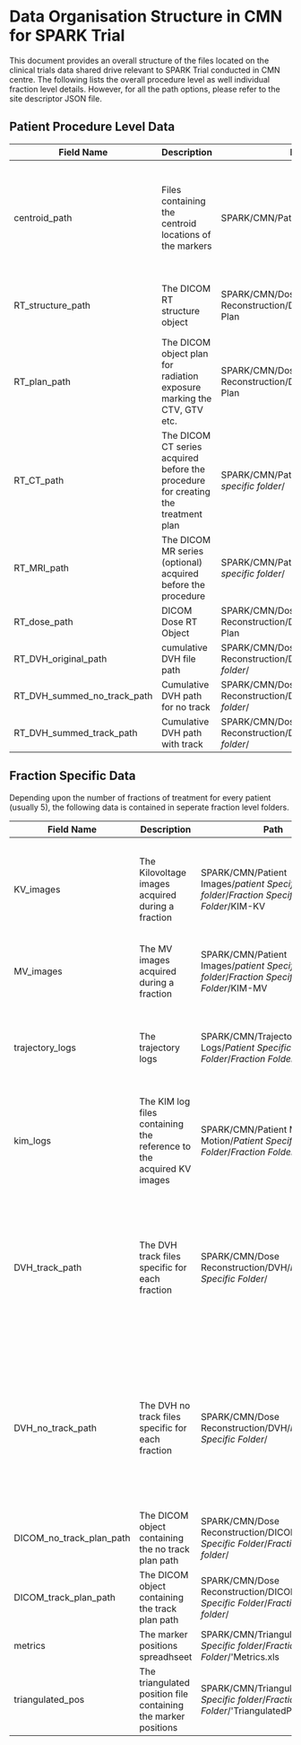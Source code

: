 # Data Organisation Structure in CMN for SPARK Trial

This document provides an overall structure of the files located on the clinical trials data shared drive relevant to SPARK Trial conducted in CMN centre. The following lists the overall procedure level as well individual fraction level details. However, for all the path options, please refer to the site descriptor JSON file.

## Patient Procedure Level Data

| Field Name | Description | Path | Remarks |
| --- | --- | --- | --- |
| centroid_path | Files containing the centroid locations of the markers | SPARK/CMN/Patient Files | This path contains one folder per patient, which contains a text filecontaining the centroid locations |
| RT_structure_path | The DICOM RT structure object | SPARK/CMN/Dose Reconstruction/Dose/_Patient_/Original Plan | The file name typically starts with the letters RS | 
| RT_plan_path | The DICOM object plan for radiation exposure marking the CTV, GTV etc. | SPARK/CMN/Dose Reconstruction/Dose/_Patient_/Original Plan |  |
| RT_CT_path | The DICOM CT series acquired before the procedure for creating the treatment plan | SPARK/CMN/Patient Plans/_Patient specific folder_/ | |
| RT_MRI_path | The DICOM MR series (optional) acquired  before the procedure | SPARK/CMN/Patient Plans/_Patient specific folder_/ | |
| RT_dose_path | DICOM Dose RT Object | SPARK/CMN/Dose Reconstruction/Dose/_Patient_/Original Plan | |
| RT_DVH_original_path | cumulative DVH file path  | SPARK/CMN/Dose Reconstruction/DVH/_Patient specific folder_/ | |
| RT_DVH_summed_no_track_path | Cumulative DVH path for no track | SPARK/CMN/Dose Reconstruction/DVH/_Patient specific folder_/ | |
| RT_DVH_summed_track_path | Cumulative DVH path with track | SPARK/CMN/Dose Reconstruction/DVH/_Patient specific folder_/ | |

## Fraction Specific Data

Depending upon the number of fractions of treatment for every patient (usually 5), the following data is contained in seperate fraction level folders.

| Field Name | Description | Path | Remarks |
| --- | --- | --- | --- |
| KV_images | The Kilovoltage images acquired during a fraction | SPARK/CMN/Patient Images/_patient Specific folder_/_Fraction Specific Folder_/KIM-KV | The path is a folder containing a number of KV images (usually in tiff format) |
| MV_images | The MV images acquired during a fraction | SPARK/CMN/Patient Images/_patient Specific folder_/_Fraction Specific Folder_/KIM-MV | |
| trajectory_logs | The trajectory logs | SPARK/CMN/Trajectory Logs/_Patient Specific Folder_/_Fraction Folder_/ | The path contains multiple files under each fraction folder |
| kim_logs | The KIM log files containing the reference to the acquired KV images | SPARK/CMN/Patient Measured Motion/_Patient Specific Folder_/_Fraction Folder_/ | |
| DVH_track_path | The DVH track files specific for each fraction | SPARK/CMN/Dose Reconstruction/DVH/_Patient Specific Folder_/ | The patient specific folder contains all the fraction level DVH files named according to the fraction number |
| DVH_no_track_path | The DVH no track files specific for each fraction | SPARK/CMN/Dose Reconstruction/DVH/_Patient Specific Folder_/ | The patient specific folder contains all the fraction level DVH files named according to the fractio number |
| DICOM_no_track_plan_path | The DICOM object containing the no track plan path | SPARK/CMN/Dose Reconstruction/DICOM/_Patient Specific Folder_/_Fraction Specific folder_/ | |
| DICOM_track_plan_path | The DICOM object containing the track plan path | SPARK/CMN/Dose Reconstruction/DICOM/_Patient Specific Folder_/_Fraction Specific folder_/ | |
| metrics | The marker positions spreadhseet | SPARK/CMN/Triangulation/_Patient Specific folder_/_Fraction Specific Folder_/'Metrics.xls | |
| triangulated_pos | The triangulated position file containing the marker positions | SPARK/CMN/Triangulation/_Patient Specific folder_/_Fraction Specific Folder_/'TriangulatedPositions.xls | These are CSV files |